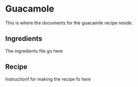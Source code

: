 # Guacamole
This is where the documents for the guacamile recipe reside.

## Ingredients
The ingredients file go here

## Recipe
Instructionf for making the recipe fo here
